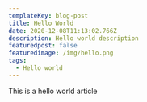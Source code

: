 ```yaml
---
templateKey: blog-post
title: Hello World
date: 2020-12-08T11:13:02.766Z
description: Hello world description
featuredpost: false
featuredimage: /img/hello.png
tags:
  - Hello world
---
```

This is a hello world article